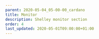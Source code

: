 ```yaml
---
parent: 2020-05-04_05-00-00_cardano
title: Monitor
description: Shelley monitor section
order: 4
last_updated: 2020-05-01T09:00:00+01:00
---
```

